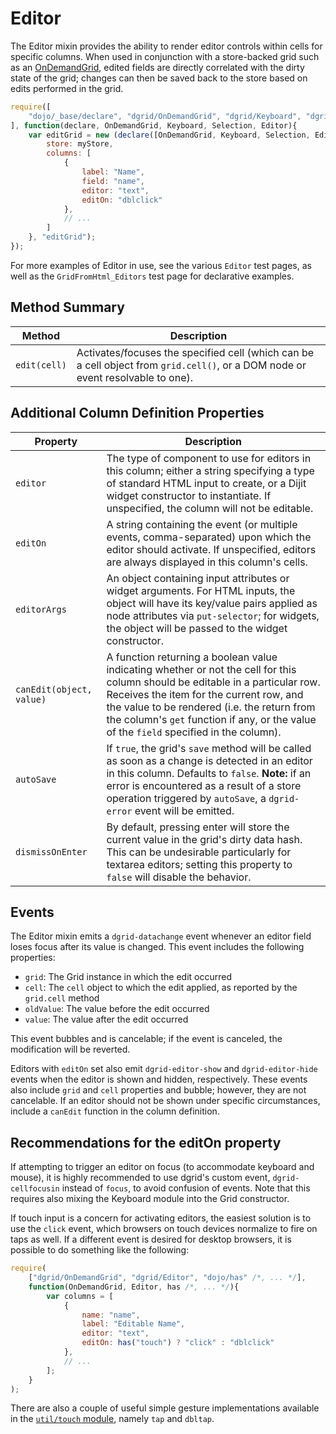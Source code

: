 # Editor

The Editor mixin provides the ability to render editor controls within cells
for specific columns. When used in conjunction with a store-backed grid such as an
[OnDemandGrid](../core-components/OnDemandList-and-OnDemandGrid.md#ondemandgrid),
edited fields are directly correlated with the dirty state of the grid; changes
can then be saved back to the store based on edits performed in the grid.

```js
require([
    "dojo/_base/declare", "dgrid/OnDemandGrid", "dgrid/Keyboard", "dgrid/Selection", "dgrid/Editor"
], function(declare, OnDemandGrid, Keyboard, Selection, Editor){
    var editGrid = new (declare([OnDemandGrid, Keyboard, Selection, Editor]))({
        store: myStore,
        columns: [
            {
                label: "Name",
                field: "name",
                editor: "text",
                editOn: "dblclick"
            },
            // ...
        ]
    }, "editGrid");
});
```

For more examples of Editor in use, see the various `Editor` test pages, as well
as the `GridFromHtml_Editors` test page for declarative examples.

## Method Summary

Method | Description
------ | -----------
`edit(cell)` | Activates/focuses the specified cell (which can be a cell object from `grid.cell()`, or a DOM node or event resolvable to one).

## Additional Column Definition Properties

Property | Description
-------- | -----------
`editor` | The type of component to use for editors in this column; either a string specifying a type of standard HTML input to create, or a Dijit widget constructor to instantiate.  If unspecified, the column will not be editable.
`editOn` | A string containing the event (or multiple events, comma-separated) upon which the editor should activate.  If unspecified, editors are always displayed in this column's cells.
`editorArgs` | An object containing input attributes or widget arguments.  For HTML inputs, the object will have its key/value pairs applied as node attributes via `put-selector`; for widgets, the object will be passed to the widget constructor.
`canEdit(object, value)` | A function returning a boolean value indicating whether or not the cell for this column should be editable in a particular row.  Receives the item for the current row, and the value to be rendered (i.e. the return from the column's `get` function if any, or the value of the `field` specified in the column).
`autoSave` | If `true`, the grid's `save` method will be called as soon as a change is detected in an editor in this column.  Defaults to `false`. **Note:** if an error is encountered as a result of a store operation triggered by `autoSave`, a `dgrid-error` event will be emitted.
`dismissOnEnter` | By default, pressing enter will store the current value in the grid's dirty data hash.  This can be undesirable particularly for textarea editors; setting this property to `false` will disable the behavior.

## Events

The Editor mixin emits a `dgrid-datachange` event whenever an editor field
loses focus after its value is changed. This event includes the following
properties:

* `grid`: The Grid instance in which the edit occurred
* `cell`: The `cell` object to which the edit applied, as reported by the
  `grid.cell` method
* `oldValue`: The value before the edit occurred
* `value`: The value after the edit occurred

This event bubbles and is cancelable; if the event is canceled, the modification
will be reverted.

Editors with `editOn` set also emit `dgrid-editor-show` and `dgrid-editor-hide`
events when the editor is shown and hidden, respectively. These events also
include `grid` and `cell` properties and bubble; however, they are not
cancelable. If an editor should not be shown under specific circumstances,
include a `canEdit` function in the column definition.

## Recommendations for the editOn property

If attempting to trigger an editor on focus (to accommodate keyboard and mouse),
it is highly recommended to use dgrid's custom event, `dgrid-cellfocusin`
instead of `focus`, to avoid confusion of events. Note that this requires also
mixing the Keyboard module into the Grid constructor.

If touch input is a concern for activating editors, the easiest solution is to
use the `click` event, which browsers on touch devices normalize to fire on
taps as well. If a different event is desired for desktop browsers, it is
possible to do something like the following:

```js
require(
    ["dgrid/OnDemandGrid", "dgrid/Editor", "dojo/has" /*, ... */],
    function(OnDemandGrid, Editor, has /*, ... */){
        var columns = [
            {
                name: "name",
                label: "Editable Name",
                editor: "text",
                editOn: has("touch") ? "click" : "dblclick"
            },
            // ...
        ];
    }
);
```

There are also a couple of useful simple gesture implementations available in
the [`util/touch` module](../utilities/touch.md), namely `tap` and `dbltap`.
